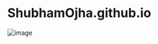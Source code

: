 # ShubhamOjha.github.io

![image](https://user-images.githubusercontent.com/35261062/178959860-2f83f420-95ec-4ffe-97c3-6a0522cdc19a.png)
